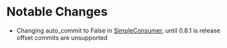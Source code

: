 # Notable Changes

* Changing auto_commit to False in [SimpleConsumer](kafka/SimpleConsumer.py), until 0.8.1 is release offset commits are unsupported
